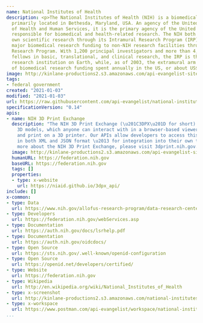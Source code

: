 ```yaml
---
name: National Institutes of Health
description: <p>The National Institutes of Health (NIH) is a biomedical research facility
  primarily located in Bethesda, Maryland, USA. An agency of the United States Department
  of Health and Human Services, it is the primary agency of the United States government
  responsible for biomedical and health-related research. The NIH both conducts its
  own scientific research through its Intramural Research Program (IRP) and provides
  major biomedical research funding to non-NIH research facilities through its Extramural
  Research Program. With 1,200 principal investigators and more than 4,000 postdoctoral
  fellows in basic, translational, and clinical research, the IRP is the largest biomedical
  research institution on Earth, while, as of 2003, the extramural arm provided 28%
  of biomedical research funding spent annually in the US, or about US$26.4 billion.</p>
image: http://kinlane-productions2.s3.amazonaws.com/api-evangelist-site/company/logos/NIH_Master_Logo_Vertical_2Color.png
tags:
- federal government
created: "2021-01-03"
modified: "2021-01-03"
url: https://raw.githubusercontent.com/api-evangelist/national-institutes-of-health/master/apis.json
specificationVersion: "0.14"
apis:
- name: NIH 3D Print Exchange
  description: "The NIH 3D Print Exchange (\u201C3DPX\u201D for short) houses biomedically-relevant
    3D models, which anyone can interact with in a browser-based viewer or download
    and print on a 3D printer. Our APIs allow developers to access this content \u2013
    in both XML and JSON format \u2013 for integration into their own tools. To learn
    more about the NIH 3D Print Exchange, please visit 3dprint.nih.gov."
  image: http://kinlane-productions2.s3.amazonaws.com/api-evangelist-site/company/logos/NIH_Master_Logo_Vertical_2Color.png
  humanURL: https://federation.nih.gov
  baseURL: https://federation.nih.gov
  tags: []
  properties:
  - type: x-website
    url: https://niaid.github.io/3dpx_api/
include: []
x-common:
- type: Data
  url: https://www.nih.gov/allofus-research-program/data-research-center
- type: Developers
  url: https://federation.nih.gov/webServices.asp
- type: Documentation
  url: https://auth.nih.gov/docs/lsrhelp.pdf
- type: Documentation
  url: https://auth.nih.gov/oidcdocs/
- type: Open Source
  url: https://sts.nih.gov/.well-known/openid-configuration
- type: Open Source
  url: https://openid.net/developers/certified/
- type: Website
  url: https://federation.nih.gov
- type: Wikipedia
  url: http://en.wikipedia.org/wiki/National_Institutes_of_Health
- type: x-screenshot
  url: http://kinlane-productions2.s3.amazonaws.com/national-institutes-of-health.jpg
- type: x-workspace
  url: https://www.postman.com/api-evangelist/workspace/national-institutes-of-health/overview
...
```

